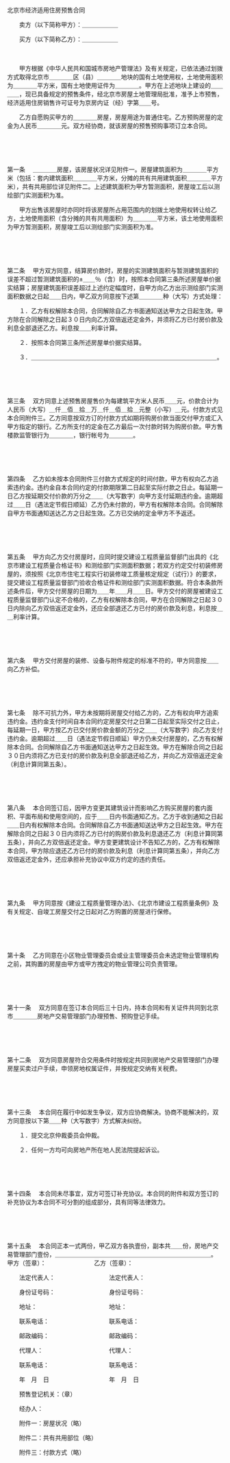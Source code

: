 



北京市经济适用住房预售合同



 

　　卖方（以下简称甲方）：＿＿＿＿＿＿

　　买方（以下简称乙方）：＿＿＿＿＿＿　　

　　

　　甲方根据《中华人民共和国城市房地产管理法》及有关规定，已依法通过划拨方式取得北京市＿＿＿＿区（县）＿＿＿＿地块的国有土地使用权，土地使用面积为＿＿＿＿平方米，国有土地使用证件为＿＿＿＿。甲方在上述地块上建设的＿＿＿＿，现已具备规定的预售条件，经北京市房屋土地管理局批准，准予上市预售，经济适用住房销售许可证号为京房内证（经）字第＿＿号。

　　乙方自愿购买甲方的＿＿＿＿房屋，房屋用途为普通住宅。乙方预购房屋的定金为人民币＿＿＿＿元。双方经协商，就该房屋的预售预购事项订立本合同。

　　

　　

第一条
　＿＿＿＿房屋，该房屋状况详见附件一。房屋建筑面积为＿＿＿＿平方米（包括：套内建筑面积＿＿＿＿平方米，分摊的共有共用建筑面积＿＿＿＿平方米），共有共用部位详见附件二。上述建筑面积为甲方暂测面积，房屋竣工后以测绘部门实测面积为准。

　　甲方出售该房屋时亦同时将该房屋所占用范围内的划拨土地使用权转让给乙方，土地使用面积（含分摊的共有共用面积）为＿＿＿＿平方米，该土地使用面积为甲方暂测面积，房屋竣工后以测绘部门实测面积为准。

　　

　　

第二条
　甲方双方同意，结算房价款时，房屋的实测建筑面积与暂测建筑面积的误差不超过暂测建筑面积的±＿＿％（含）时，按照本合同第三条所述房屋单价据实结算；房屋建筑面积误差超过上述约定幅度时，自甲方向乙方出示测绘部门实测面积数据之日起＿＿日内，甲乙双方同意按下述第＿＿＿＿种（大写）方式处理：

　　１．乙方有权解除本合同，合同解除自乙方书面通知送达甲方之日起生效。甲方除在合同解除之日起３０日内向乙方双倍返还定金外，并须将乙方已付房价款及利息全部退还乙方。利息按＿＿利率计算。

　　２．按照本合同第三条所述房屋单价据实结算。

　　３．＿＿＿＿＿＿＿＿＿＿＿＿＿＿＿＿＿＿＿＿＿＿＿＿＿＿＿＿＿＿＿。

　　

　　

第三条
　双方同意上述预售房屋售价为每建筑平方米人民币＿＿元，价款合计为人民币（大写）＿仟＿佰＿拾＿万＿仟＿佰＿拾＿元整（小写）＿元。付款方式见本合同附件三。乙方同意按双方订的付款方式如期将购房价款当面交付甲方或汇入甲方指定的银行。乙方所支付的定金在乙方最后一次付款时转为购房价款。甲方售楼款监管银行为＿＿＿＿，银行帐号为＿＿＿＿。

　　

　　

第四条
　乙方如未按本合同附件三付款方式规定的时间付款，甲方有权向乙方追索违约金。违约金自本合同约定的付款期限第二日起至实际付款之日止。每延期一日乙方按延期交付价款的万分之＿＿（大写数字）向甲方支付延期违约金。逾期超过＿＿日（遇法定节假日顺延）乙方仍未付款的，甲方有权解除本合同。合同解除自甲方书面通知送达乙方之日起生效。乙方已交纳的定金甲方不予返还。

　　

　　

第五条
　甲方向乙方交付房屋时，应同时提交建设工程质量监督部门出具的《北京市建设工程质量合格证书》和测绘部门实测面积数据；若双方约定交付初装修房屋的，须按照《北京市住宅工程实行初装修竣工质量核定规定（试行）》的要求，提交建设工程质量监督部门验收合格证件和测绘部门实测面积数据。符合本条款所述条件后，甲方交付房屋的日期为＿＿年＿＿月＿＿日。甲方交付的房屋被建设工程质量监督部门认定不合格的，乙方有权解除本合同，甲方在合同解除之日起３０日内除向乙方双倍返还定金外，还应全部退还乙方已付的房价款及利息，利息按＿＿利率计算。

　　

　　

第六条
　甲方交付房屋的装修、设备与附件规定的标准不符的，甲方同意按＿＿向乙方补偿。

　　

　　

第七条
　除不可抗力外，甲方未按期将房屋交付给乙方的，乙方有权向甲方追索违约金。违约金支付时间自本合同约定房屋交付之日第二日起至实际交付之日止，每延期一日，甲方按乙方已交付房价款金额的万分之＿＿（大写数字）向乙方支付违约金。逾期超过＿＿日（遇法定节假日顺延）甲方仍未交付房屋的，乙方有权解除本合同。合同解除自乙方书面通知送达甲方之日起生效。甲方在解除合同之日起３０日内须将乙方已支付的房价款及利息全部退还给乙方，并向乙方双倍返还定金（利息计算同第五条）。

　　

　　

第八条
　本合同签订后，因甲方变更其建筑设计而影响乙方购买房屋的套内面积、平面布局和使用空间的，应于＿＿日内书面通知乙方。乙方于收到通知之日起＿＿日内有权解除本合同。合同解除自乙方书面通知送达甲方之日起生效。甲方在解除合同之日起３０日内须将乙方已付的购房价款及利息退还乙方（利息计算同第五条），并向乙方双倍返还定金。甲方变更建筑设计不告知乙方的，乙方有权解除本合同，甲方除应退还乙方已付的房价款及利息（利息计算同第五条），并向乙方双倍返还定金外，还应承担补充协议中双方约定的违约责任。

　　

　　

第九条
　甲方同意按《建设工程质量管理办法》、《北京市建设工程质量条例》及有关规定、自竣工房屋交付之日起对乙方购置的房屋进行保修。

　　

　　

第十条
　乙方同意在小区物业管理委员会或业主管理委员会未选定物业管理机构之前，其购置的房屋由甲方或甲方拽定的物业管理公司负责管理。

　　

　　

第十一条
　双方同意在签订本合同后三十日内，持本合同和有关证件共同到北京市＿＿＿＿房地产交易管理部门办理预售、预购登记手续。

　　

　　

第十二条
　双方同意房屋符合交用条件时按规定共同到房地产交易管理部门办理房屋买卖过户手续，申领房地权属证件，并按规定交纳有关税费。

　　

　　

第十三条
　本合同在履行中如发生争议，双方应协商解决。协商不能解决的，双方同意按以下第＿＿种（大写数字）方式解决纠纷。

　　１．提交北京仲裁委员会仲裁。

　　２．任何一方均可向房地产所在地人民法院提起诉讼。

　　

　　

第十四条
　本合同未尽事宜，双方可签订补充协议。本合同的附件和双方签订的补充协议为本合同不可分割的组成部分，具有同等法律效力。

　　

　　

第十五条
　本合同正本一式两份，甲乙双方各执壹份，副本共＿＿份，房地产交易管理部门壹份，＿＿＿＿＿＿＿＿＿＿＿＿＿＿＿＿＿＿＿＿＿＿＿＿＿＿。　　甲方（签章）：　　　　　　　　乙方（签章）：

　　法定代表人：　　　　　　　　　法定代表人：

　　身份证号码：　　　　　　　　　身份证号码：

　　地址：　　　　　　　　　　　　地址：

　　联系电话：　　　　　　　　　　联系电话：

　　邮政编码：　　　　　　　　　　邮政编码：

　　代理人：　　　　　　　　　　　代理人：

　　联系电话：　　　　　　　　　　联系电话：　　

　　年　月　日　　　　　　　　　　年　月　日　　　　　　　　　　　　　

　　预售登记机关：（章）　　　　　　　　　　　　　　　　　　　　　

　　经办人：　　

　　附件一：房屋状况（略）

　　附件二：共有共用部位（略）

　　附件三：付款方式（略）

　　